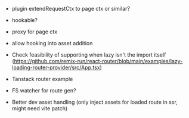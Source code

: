 - plugin extendRequestCtx to page ctx or similar?
- hookable?
- proxy for page ctx
- allow hooking into asset addition

- Check feasibility of supporting when lazy isn't the import itself
  (https://github.com/remix-run/react-router/blob/main/examples/lazy-loading-router-provider/src/App.tsx)
- Tanstack router example
- FS watcher for route gen?
- Better dev asset handling (only inject assets for loaded route in ssr, might need vite patch)
